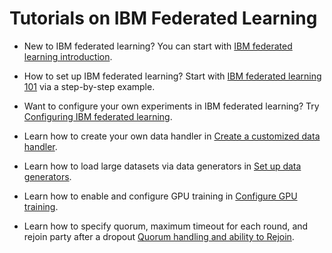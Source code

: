 # Tutorials on IBM Federated Learning

- New to IBM federated learning? You can start with [IBM federated learning introduction](../../README.md).

- How to set up IBM federated learning? Start with [IBM federated learning 101](../../quickstart.md) via a step-by-step example.

- Want to configure your own experiments in IBM federated learning? Try [Configuring IBM federated learning](../tutorials/configure_fl.md).

- Learn how to create your own data handler in [Create a customized data handler](../tutorials/create_my_data_handler.md).

- Learn how to load large datasets via data generators in [Set up data generators](../tutorials/set_up_data_generators_for_fl.md).

- Learn how to enable and configure GPU training in [Configure GPU training](../tutorials/configure_gpu_training.md).

- Learn how to specify quorum, maximum timeout for each round, and rejoin party after a dropout [Quorum handling and ability to Rejoin](../tutorials/quorum_rejoin.md).
